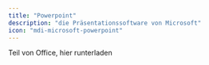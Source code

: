 ```yaml
---
title: "Powerpoint"
description: "die Präsentationssoftware von Microsoft"
icon: "mdi-microsoft-powerpoint"
---
```




Teil von Office, hier runterladen

<Features />


